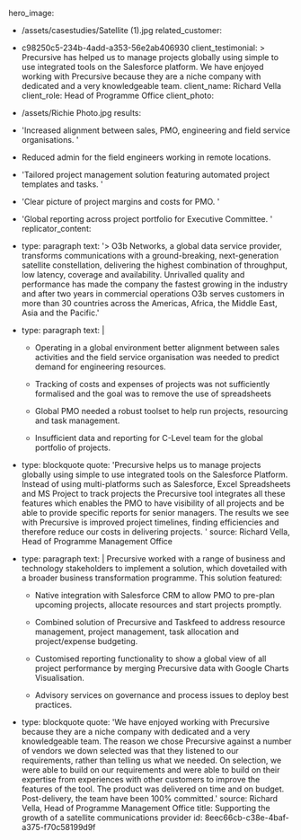 hero_image:
  - /assets/casestudies/Satellite (1).jpg
related_customer:
  - c98250c5-234b-4add-a353-56e2ab406930
client_testimonial: >
  Precursive has helped us to manage projects globally using simple to use integrated tools on the
  Salesforce platform. We have enjoyed working with Precursive because they are a niche company with
  dedicated and a very knowledgeable team.
client_name: Richard Vella
client_role: Head of Programme Office
client_photo:
  - /assets/Richie Photo.jpg
results:
  - 'Increased alignment between sales, PMO, engineering and field service organisations. '
  - Reduced admin for the field engineers working in remote locations.
  - 'Tailored project management solution featuring automated project templates and tasks. '
  - 'Clear picture of project margins and costs for PMO. '
  - 'Global reporting across project portfolio for Executive Committee. '
replicator_content:
  - 
    type: paragraph
    text: '> O3b Networks, a global data service provider, transforms communications with a ground-breaking, next-generation satellite constellation, delivering the highest combination of throughput, low latency, coverage and availability. Unrivalled quality and performance has made the company the fastest growing in the industry and after two years in commercial operations O3b serves customers in more than 30 countries across the Americas, Africa, the Middle East, Asia and the Pacific.'
  - 
    type: paragraph
    text: |
      + Operating in a global environment better alignment between sales activities and the field service organisation was needed to predict demand for engineering resources.
      
      + Tracking of costs and expenses of projects was not sufficiently formalised and the goal was to remove the use of spreadsheets
      
      + Global PMO needed a robust toolset to help run projects, resourcing and task management.
      
      + Insufficient data and reporting for C-Level team for the global portfolio of projects.
  - 
    type: blockquote
    quote: 'Precursive helps us to manage projects globally using simple to use integrated tools on the Salesforce Platform.  Instead of using multi-platforms such as Salesforce, Excel Spreadsheets and MS Project to track projects the Precursive tool integrates all these features which enables the PMO to have visibility of all projects and be able to provide specific reports for senior managers. The results we see with Precursive is improved project timelines, finding efficiencies and therefore reduce our costs in delivering projects. '
    source: Richard Vella, Head of Programme Management Office
  - 
    type: paragraph
    text: |
      Precursive worked with a range of business and technology stakeholders to implement a solution, which dovetailed with a broader business transformation programme. This solution featured:
      
      + Native integration with Salesforce CRM to allow PMO to pre-plan upcoming projects, allocate resources and start projects promptly.
      
      + Combined solution of Precursive and Taskfeed to address resource management, project management, task allocation and project/expense budgeting.
      
      + Customised reporting functionality to show a global view of all project performance by merging Precursive data with Google Charts Visualisation.
      
      + Advisory services on governance and process issues to deploy best practices.
  - 
    type: blockquote
    quote: 'We have enjoyed working with Precursive because they are a niche company with dedicated and a very knowledgeable team.  The reason we chose Precursive against a number of vendors we down selected was that they listened to our requirements, rather than telling us what we needed.  On selection, we were able to build on our requirements and were able to build on their expertise from experiences with other customers to improve the features of the tool. The product was delivered on time and on budget.  Post-delivery, the team have been 100% committed.'
    source: Richard Vella, Head of Programme Management Office
title: Supporting the growth of a satellite communications provider
id: 8eec66cb-c38e-4baf-a375-f70c58199d9f
